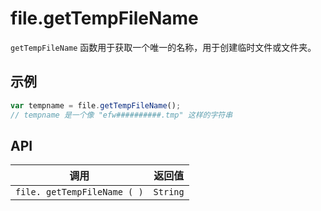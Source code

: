 # file.getTempFileName

`getTempFileName` 函数用于获取一个唯一的名称，用于创建临时文件或文件夹。

## 示例

```javascript
var tempname = file.getTempFileName();
// tempname 是一个像 "efw##########.tmp" 这样的字符串
```

## API

| 调用 | 返回值 |
|---|---|
| `file. getTempFileName ( )` | `String` |
